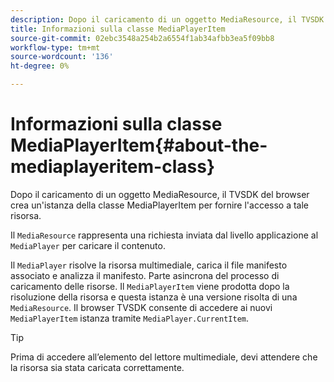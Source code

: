 ```yaml
---
description: Dopo il caricamento di un oggetto MediaResource, il TVSDK del browser crea un'istanza della classe MediaPlayerItem per fornire l'accesso a tale risorsa.
title: Informazioni sulla classe MediaPlayerItem
source-git-commit: 02ebc3548a254b2a6554f1ab34afbb3ea5f09bb8
workflow-type: tm+mt
source-wordcount: '136'
ht-degree: 0%

---
```


# Informazioni sulla classe MediaPlayerItem{#about-the-mediaplayeritem-class}

Dopo il caricamento di un oggetto MediaResource, il TVSDK del browser crea un&#39;istanza della classe MediaPlayerItem per fornire l&#39;accesso a tale risorsa.

Il `MediaResource` rappresenta una richiesta inviata dal livello applicazione al `MediaPlayer` per caricare il contenuto.

Il `MediaPlayer` risolve la risorsa multimediale, carica il file manifesto associato e analizza il manifesto. Parte asincrona del processo di caricamento delle risorse. Il `MediaPlayerItem` viene prodotta dopo la risoluzione della risorsa e questa istanza è una versione risolta di una `MediaResource`. Il browser TVSDK consente di accedere ai nuovi `MediaPlayerItem` istanza tramite `MediaPlayer.CurrentItem`.

>[!TIP]
>
>Prima di accedere all’elemento del lettore multimediale, devi attendere che la risorsa sia stata caricata correttamente.
